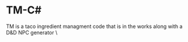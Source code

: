# TM-C#

TM is a taco ingredient managment code that is in the works along with a D&D NPC generator
\
